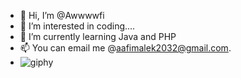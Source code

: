 - 👋 Hi, I’m @Awwwwfi
- 👀 I’m interested in coding....
- 🌱 I’m currently learning Java and PHP
- 📫 You can email me @aafimalek2032@gmail.com.
- ![giphy](https://user-images.githubusercontent.com/91587101/200634728-ce9183d9-f4e3-4e52-95f4-6aa29a65c77f.gif)

<!---
Awwwwfi/Awwwwfi is a ✨ special ✨ repository because its `README.md` (this file) appears on your GitHub profile.
You can click the Preview link to take a look at your changes.
--->
